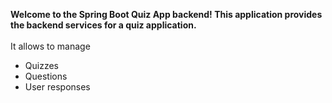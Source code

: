 __Welcome to the Spring Boot Quiz App backend! This application provides the backend services for a quiz application.__ <br> 
<br>
It allows  to manage <br>
- Quizzes <br>
- Questions <br>
- User responses <br>

